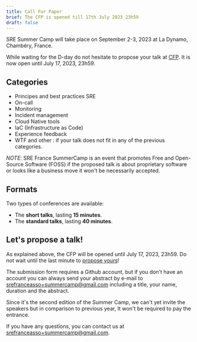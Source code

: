 ```yaml
---
title: Call For Paper
brief: The CFP is opened till 17th July 2023 23h59
draft: false
---
```

SRE Summer Camp will take place on September 2-3, 2023 at La Dynamo, Chambéry, France.

While waiting for the D-day do not hesitate to propose your talk at [CFP](https://github.com/sre-france/meetups/issues/new?assignees=&labels=sre-summercamp&template=new-proposal-sre-summercamp.yml). It is now open until July 17, 2023, 23h59.


## Categories

* Principes and best practices SRE
* On-call
* Monitoring
* Incident management
* Cloud Native tools
* IaC (Infrastructure as Code)
* Experience feedback
* WTF and other : if your talk does not fit in any of the previous categories.

_NOTE_: SRE France SummerCamp is an event that promotes Free and Open-Source Software (FOSS) if the proposed talk is about proprietary software
or looks like a business move it won't be necessarily accepted.


## Formats

Two types of conferences are available:

- The **short talks**, lasting **15 minutes**.
- The **standard talks**, lasting **40 minutes**.


## Let's propose a talk!

As explained above, the CFP will be opened until July 17, 2023, 23h59. Do not wait until the last minute to [propose yours](https://github.com/sre-france/meetups/issues/new?assignees=&labels=sre-summercamp&template=new-proposal-sre-summercamp.yml)!

The submission form requires a Github account, but if you don't have an account you can always send your abstract by e-mail to srefranceasso+summercamp@gmail.com including a title, your name, duration and the abstract.

Since it's the second edition of the Summer Camp, we can't yet invite the speakers but in comparison to previous year, It won't be required to pay the entrance.

If you have any questions, you can contact us at srefranceasso+summercamp@gmail.com.
